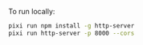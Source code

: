 To run locally:

```sh
pixi run npm install -g http-server
pixi run http-server -p 8000 --cors
```

